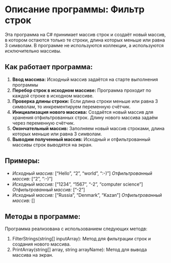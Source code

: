 # Описание программы: Фильтр строк

Эта программа на C# принимает массив строк и создаёт новый массив, в котором остаются только те строки, длина которых меньше или равна 3 символам. В программе не используются коллекции, а используются исключительно массивы.

## Как работает программа:
1. **Ввод массива:** Исходный массив задаётся на старте выполнения программы
2. **Перебор строк в исходном массиве:** Программа проходит по каждой строке в исходном массиве.
3. **Проверка длины строки:** Если длина строки меньше или равна 3 символам, то инкрементируем переменную счётчик.
4. **Инициализация нового массива:** Создаётся новый массив для хранения отфильтрованных строк. Длину нового массива задаём через переменную счётчик.
5. **Окончательный массив:** Заполняем новый массив строками, длина которых меньше или равна 3 символам.
6. **Выводим полученный массив:** Исходный и отфильтрованный массивы строк выводятся на экран.

## Примеры:
* _Исходный массив:_ [“Hello”, “2”, “world”, “:-)”] _Отфильтрованный массив:_   [“2”, “:-)”]
* _Исходный массив:_ [“1234”, “1567”, “-2”, “computer science”] _Отфильтрованный массив:_ [“-2”]
* _Исходный массив:_ [“Russia”, “Denmark”, “Kazan”] _Отфильтрованный массив:_ []

## Методы в программе:
Программа реализована с использованием следующих методв:
1. FilterStrings(string[] inputArray): Метод для фильтрации строк и создания нового массива.
2. PrintArray(string[] array, string arrayName): Метод для вывода массива на экран.